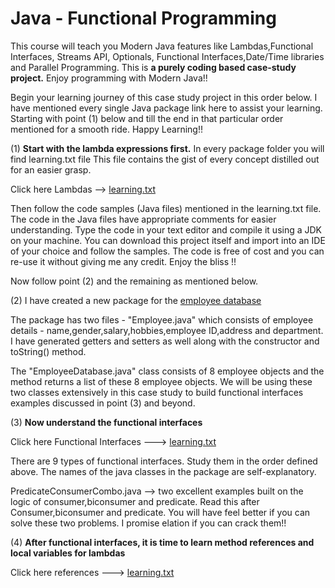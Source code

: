 # Java - Functional Programming

This course will teach you Modern Java features like Lambdas,Functional Interfaces, Streams API, Optionals, Functional Interfaces,Date/Time libraries and Parallel Programming. This is **a purely coding based case-study project.** Enjoy programming with Modern Java!!


Begin your learning journey of this case study project in this order below. I have mentioned every single Java package link here to assist your learning. Starting with point (1) below and till the end in that particular order mentioned for a smooth ride. Happy Learning!!

(1) **Start with the lambda expressions first.** In every package folder you will find learning.txt file
This file contains the gist of every concept distilled out for an easier grasp.

Click here Lambdas --> [learning.txt](https://github.com/hegde10122/ModernJavaLearnings/blob/master/hegde/src/java8/learnings/lambdas/learning.txt "Lambdas")

Then follow the code samples (Java files) mentioned in the learning.txt file. The code in the Java files have appropriate comments for easier understanding. Type the code in your text editor and compile it using a JDK on your machine. You can download this project itself and import into an IDE of your choice and follow the samples.
The code is free of cost and you can re-use it without giving me any credit. Enjoy the bliss !!

Now follow point (2) and the remaining as mentioned below.

(2)
I have created a new package for the [employee database](https://github.com/hegde10122/ModernJavaLearnings/blob/master/hegde/src/java8/learnings/casestudy "Case study")

The package has two files - "Employee.java" which consists of employee details - name,gender,salary,hobbies,employee ID,address and
department. I have generated getters and setters as well along with the constructor and toString() method.

The "EmployeeDatabase.java" class consists of 8 employee objects and the method returns a list of these 8 employee objects. We will be using these two classes extensively in this case study to build functional interfaces examples
discussed in point (3) and beyond.

(3) **Now understand the functional interfaces**

Click here Functional Interfaces ---> [learning.txt](https://github.com/hegde10122/ModernJavaLearnings/blob/master/hegde/src/java8/learnings/functionalinterface/learning.txt "Functional Interfaces")

There are 9 types of functional interfaces. Study them in the order defined above. The names of the java classes in the package are self-explanatory.

PredicateConsumerCombo.java --> two excellent examples built on the logic of consumer,biconsumer and predicate. Read this after Consumer,biconsumer and predicate. You will have feel better if you can solve these two problems. I promise elation if you can crack them!!


(4) **After functional interfaces, it is time to learn method references and local variables for lambdas**

Click here references ---> [learning.txt](https://github.com/hegde10122/ModernJavaLearnings/blob/master/hegde/src/java8/learnings/referenceslambdas/learning.txt "Method references")
